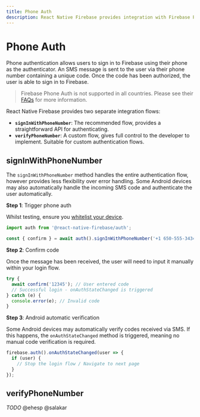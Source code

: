 ```yaml
---
title: Phone Auth
description: React Native Firebase provides integration with Firebase Phone Authentication.
---
```


# Phone Auth

Phone authentication allows users to sign in to Firebase using their phone as the authenticator. An SMS message is sent
to the user via their phone number containing a unique code. Once the code has been authorized, the user is able to
sign in to Firebase.

> Firebase Phone Auth is not supported in all countries. Please see their [FAQs](https://firebase.google.com/support/faq/#develop) for more information.

React Native Firebase provides two separate integration flows:

- **`signInWithPhoneNumber`**: The recommended flow, provides a straightforward API for authenticating.
- **`verifyPhoneNumber`**: A custom flow, gives full control to the developer to implement. Suitable for custom
  authentication flows.

## signInWithPhoneNumber

The `signInWithPhoneNumber` method handles the entire authentication flow, however provides less flexibility over
error handling. Some Android devices may also automatically handle the incoming SMS code and authenticate the user
automatically.

**Step 1**: Trigger phone auth

Whilst testing, ensure you [whitelist your device](https://firebase.google.com/docs/auth/ios/phone-auth#test-with-whitelisted-phone-numbers).

```js
import auth from '@react-native-firebase/auth';

const { confirm } = await auth().signInWithPhoneNumber('+1 650-555-3434');
```

**Step 2**: Confirm code

Once the message has been received, the user will need to input it manually within your login flow.

```js
try {
  await confirm('12345'); // User entered code
  // Successful login - onAuthStateChanged is triggered
} catch (e) {
  console.error(e); // Invalid code
}
```

**Step 3**: Android automatic verification

Some Android devices may automatically verify codes received via SMS. If this happens, the `onAuthStateChanged` method
is triggered, meaning no manual code verification is required.

```js
firebase.auth().onAuthStateChanged(user => {
  if (user) {
    // Stop the login flow / Navigate to next page
  }
});
```

## verifyPhoneNumber

_TODO_ @ehesp @salakar

